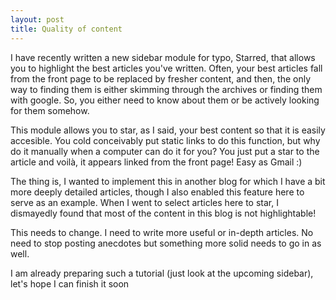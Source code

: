 ```yaml
---
layout: post
title: Quality of content
---
```


I have recently written a new sidebar module for typo, Starred, that allows you to highlight the best articles you've written. Often, your best articles fall from the front page to be replaced by fresher content, and then, the only way to finding them is either skimming through the archives or finding them with google. So, you either need to know about them or be actively looking for them somehow.

This module allows you to star, as I said, your best content so that it is easily accesible. You cold conceivably put static links to do this function, but why do it manually when a computer can do it for you? You just put a star to the article and voilà, it appears linked from the front page! Easy as Gmail :)

The thing is, I wanted to implement this in another blog for which I have a bit more deeply detailed articles, though I also enabled this feature here to serve as an example. When I went to select articles here to star, I dismayedly found that most of the content in this blog is not highlightable!

This needs to change. I need to write more useful or in-depth articles. No need to stop  posting anecdotes but something more solid needs to go in as well.

I am already preparing such a tutorial (just look at the upcoming sidebar), let's hope I can finish it soon


